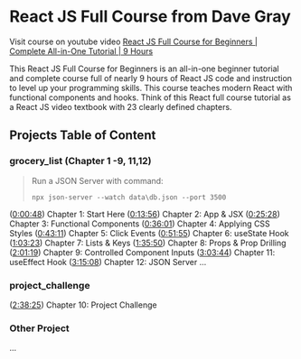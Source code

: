 # React JS Full Course from Dave Gray

Visit course on youtube video [React JS Full Course for Beginners | Complete All-in-One Tutorial | 9 Hours](https://youtu.be/RVFAyFWO4go)

This React JS Full Course for Beginners is an all-in-one beginner tutorial and complete course full of nearly 9 hours of React JS code and instruction to level up your programming skills. This course teaches modern React with functional components and hooks. Think of this React full course tutorial as a React JS video textbook with 23 clearly defined chapters.

## Projects Table of Content

### grocery_list (Chapter 1 -9, 11,12)

> Run a JSON Server with command:
> 
> ```shell
> npx json-server --watch data\db.json --port 3500
> ```

([0:00:48](https://www.youtube.com/watch?v=RVFAyFWO4go&t=48s)) Chapter 1: Start Here
([0:13:56](https://www.youtube.com/watch?v=RVFAyFWO4go&t=836s)) Chapter 2: App & JSX
([0:25:28](https://www.youtube.com/watch?v=RVFAyFWO4go&t=1528s)) Chapter 3: Functional Components
([0:36:01](https://www.youtube.com/watch?v=RVFAyFWO4go&t=2161s)) Chapter 4: Applying CSS Styles
([0:43:11](https://www.youtube.com/watch?v=RVFAyFWO4go&t=2591s)) Chapter 5: Click Events
([0:51:55](https://www.youtube.com/watch?v=RVFAyFWO4go&t=3115s)) Chapter 6: useState Hook
([1:03:23](https://www.youtube.com/watch?v=RVFAyFWO4go&t=3803s)) Chapter 7: Lists & Keys
([1:35:50](https://www.youtube.com/watch?v=RVFAyFWO4go&t=5750s)) Chapter 8: Props & Prop Drilling
([2:01:19](https://www.youtube.com/watch?v=RVFAyFWO4go&t=7279s)) Chapter 9: Controlled Component Inputs
([3:03:44](https://www.youtube.com/watch?v=RVFAyFWO4go&t=11024s)) Chapter 11: useEffect Hook
([3:15:08](https://www.youtube.com/watch?v=RVFAyFWO4go&t=11708s)) Chapter 12: JSON Server
...

### project_challenge

([2:38:25](https://www.youtube.com/watch?v=RVFAyFWO4go&t=9505s)) Chapter 10: Project Challenge

### Other Project

...

